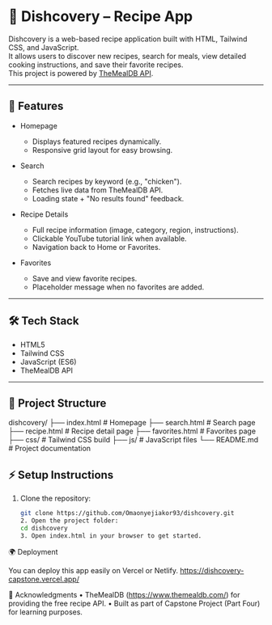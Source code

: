 # 🍲 Dishcovery – Recipe App

Dishcovery is a web-based recipe application built with HTML, Tailwind CSS, and JavaScript.  
It allows users to discover new recipes, search for meals, view detailed cooking instructions, and save their favorite recipes.  
This project is powered by [TheMealDB API](https://www.themealdb.com/api.php).

---

## 🚀 Features

- Homepage
  - Displays featured recipes dynamically.
  - Responsive grid layout for easy browsing.

- Search
  - Search recipes by keyword (e.g., "chicken").
  - Fetches live data from TheMealDB API.
  - Loading state + "No results found" feedback.

- Recipe Details
  - Full recipe information (image, category, region, instructions).
  - Clickable YouTube tutorial link when available.
  - Navigation back to Home or Favorites.

- Favorites
  - Save and view favorite recipes.
  - Placeholder message when no favorites are added.

---

## 🛠️ Tech Stack

- HTML5  
- Tailwind CSS  
- JavaScript (ES6)  
- TheMealDB API  

---

## 📂 Project Structure
dishcovery/
├── index.html         # Homepage
├── search.html        # Search page
├── recipe.html        # Recipe detail page
├── favorites.html     # Favorites page
├── css/               # Tailwind CSS build
├── js/                # JavaScript files
└── README.md          # Project documentation

## ⚡ Setup Instructions

1. Clone the repository:  
   ```bash
   git clone https://github.com/Omaonyejiakor93/dishcovery.git
   2. Open the project folder:
   cd dishcovery
   3. Open index.html in your browser to get started.

🌍 Deployment

You can deploy this app easily on Vercel or Netlify.
https://dishcovery-capstone.vercel.app/

🙌 Acknowledgments
 • TheMealDB (https://www.themealdb.com/) for providing the free recipe API.
 • Built as part of Capstone Project (Part Four) for learning purposes.